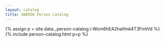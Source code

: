 ```yaml
---
layout: catalog
title: SWERIK Person Catalog
---
```

{% assign p = site.data._person-catalog.i-Wom6hEA2haifmk4T3FmtVd %}
{% include person-catalog.html p=p %}

